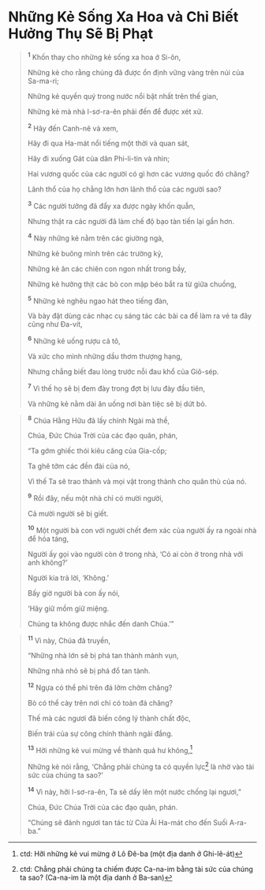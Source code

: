 # Những Kẻ Sống Xa Hoa và Chỉ Biết Hưởng Thụ Sẽ Bị Phạt

> <sup><b>1</b></sup> Khốn thay cho những kẻ sống xa hoa ở Si-ôn,
> 
> Những kẻ cho rằng chúng đã được ổn định vững vàng trên núi của Sa-ma-ri;
> 
> Những kẻ quyền quý trong nước nổi bật nhất trên thế gian,
> 
> Những kẻ mà nhà I-sơ-ra-ên phải đến để được xét xử.
> 
> <sup><b>2</b></sup> Hãy đến Canh-nê và xem,
> 
> Hãy đi qua Ha-mát nổi tiếng một thời và quan sát,
> 
> Hãy đi xuống Gát của dân Phi-li-tin và nhìn;
> 
> Hai vương quốc của các người có gì hơn các vương quốc đó chăng?
> 
> Lãnh thổ của họ chẳng lớn hơn lãnh thổ của các người sao?
> 
> <sup><b>3</b></sup> Các người tưởng đã đẩy xa được ngày khốn quẫn,
> 
> Nhưng thật ra các người đã làm chế độ bạo tàn tiến lại gần hơn.
> 
> <sup><b>4</b></sup> Này những kẻ nằm trên các giường ngà,
> 
> Những kẻ buông mình trên các trường kỷ,
> 
> Những kẻ ăn các chiên con ngon nhất trong bầy,
> 
> Những kẻ hưởng thịt các bò con mập béo bắt ra từ giữa chuồng,
> 
> <sup><b>5</b></sup> Những kẻ nghêu ngao hát theo tiếng đàn,
> 
> Và bày đặt dùng các nhạc cụ sáng tác các bài ca để làm ra vẻ ta đây cũng như Ða-vít,
> 
> <sup><b>6</b></sup> Những kẻ uống rượu cả tô,
> 
> Và xức cho mình những dầu thơm thượng hạng,
> 
> Nhưng chẳng biết đau lòng trước nỗi đau khổ của Giô-sép.
> 
> <sup><b>7</b></sup> Vì thế họ sẽ bị đem đày trong đợt bị lưu đày đầu tiên,
> 
> Và những kẻ nằm dài ăn uống nơi bàn tiệc sẽ bị dứt bỏ.
>


> <sup><b>8</b></sup> Chúa Hằng Hữu đã lấy chính Ngài mà thề,
> 
> Chúa, Ðức Chúa Trời của các đạo quân, phán,
> 
> “Ta gớm ghiếc thói kiêu căng của Gia-cốp;
> 
> Ta ghê tởm các đền đài của nó,
> 
> Vì thế Ta sẽ trao thành và mọi vật trong thành cho quân thù của nó.
> 
> <sup><b>9</b></sup> Rồi đây, nếu một nhà chỉ có mười người,
> 
> Cả mười người sẽ bị giết.
> 
> <sup><b>10</b></sup> Một người bà con với người chết đem xác của người ấy ra ngoài nhà để hỏa táng,
> 
> Người ấy gọi vào người còn ở trong nhà, ‘Có ai còn ở trong nhà với anh không?’
> 
> Người kia trả lời, ‘Không.’
> 
> Bấy giờ người bà con ấy nói,
> 
> ‘Hãy giữ mồm giữ miệng.
> 
> Chúng ta không được nhắc đến danh Chúa.’”
>


> <sup><b>11</b></sup> Vì này, Chúa đã truyền,
> 
> “Những nhà lớn sẽ bị phá tan thành mảnh vụn,
> 
> Những nhà nhỏ sẽ bị phá đổ tan tành.
> 
> <sup><b>12</b></sup> Ngựa có thể phi trên đá lởm chởm chăng?
> 
> Bò có thể cày trên nơi chỉ có toàn đá chăng?
> 
> Thế mà các ngươi đã biến công lý thành chất độc,
> 
> Biến trái của sự công chính thành ngải đắng.
> 
> <sup><b>13</b></sup> Hỡi những kẻ vui mừng về thành quả hư không,[^1]
> 
> Những kẻ nói rằng, ‘Chẳng phải chúng ta có quyền lực[^2] là nhờ vào tài sức của chúng ta sao?’
> 
> <sup><b>14</b></sup> Vì này, hỡi I-sơ-ra-ên, Ta sẽ dấy lên một nước chống lại ngươi,”
> 
> Chúa, Ðức Chúa Trời của các đạo quân, phán.
> 
> “Chúng sẽ đánh ngươi tan tác từ Cửa Ải Ha-mát cho đến Suối A-ra-ba.”
>

[^1]: ctd: Hỡi những kẻ vui mừng ở Lô Ðê-ba (một địa danh ở Ghi-lê-át)
[^2]: ctd: Chẳng phải chúng ta chiếm được Ca-na-im bằng tài sức của chúng ta sao? (Ca-na-im là một địa danh ở Ba-san)
